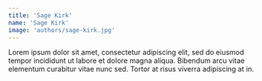 ```yaml
---
title: 'Sage Kirk'
name: 'Sage Kirk'
image: 'authors/sage-kirk.jpg'
---
```


Lorem ipsum dolor sit amet, consectetur adipiscing elit, sed do eiusmod tempor incididunt ut labore et dolore magna aliqua. Bibendum arcu vitae elementum curabitur vitae nunc sed. Tortor at risus viverra adipiscing at in.
